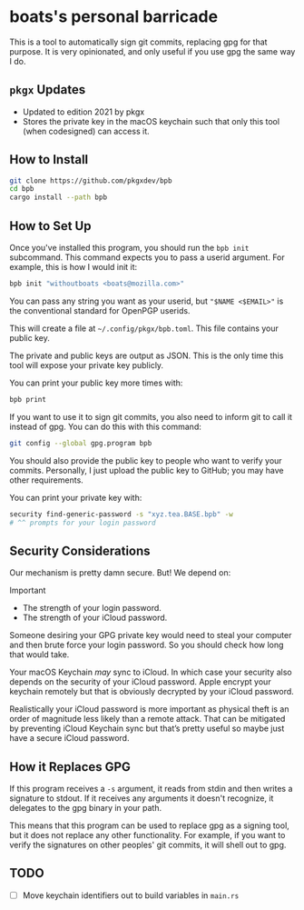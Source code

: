 # boats's personal barricade

This is a tool to automatically sign git commits, replacing gpg for that
purpose. It is very opinionated, and only useful if you use gpg the same way I
do.

## `pkgx` Updates

- Updated to edition 2021 by pkgx
- Stores the private key in the macOS keychain such that only this tool (when
  codesigned) can access it.

## How to Install

```sh
git clone https://github.com/pkgxdev/bpb
cd bpb
cargo install --path bpb
```

## How to Set Up

Once you've installed this program, you should run the `bpb init` subcommand.
This command expects you to pass a userid argument. For example, this is how I
would init it:

```sh
bpb init "withoutboats <boats@mozilla.com>"
```

You can pass any string you want as your userid, but `"$NAME <$EMAIL>"` is the
conventional standard for OpenPGP userids.

This will create a file at `~/.config/pkgx/bpb.toml`. This file contains your
public key.

The private and public keys are output as JSON. This is the only time this
tool will expose your private key publicly.

You can print your public key more times with:

```sh
bpb print
```

If you want to use it to sign git commits, you also need to inform git to call
it instead of gpg. You can do this with this command:

```sh
git config --global gpg.program bpb
```

You should also provide the public key to people who want to verify your
commits. Personally, I just upload the public key to GitHub; you may have
other requirements.

You can print your private key with:

```sh
security find-generic-password -s "xyz.tea.BASE.bpb" -w
# ^^ prompts for your login password
```


## Security Considerations

Our mechanism is pretty damn secure. But! We depend on:

> [!IMPORTANT]
> * The strength of your login password.
> * The strength of your iCloud password.

Someone desiring your GPG private key would need to steal your computer and
then brute force your login password. So you should check how long that would
take.

Your macOS Keychain *may* sync to iCloud. In which case your security also
depends on the security of your iCloud password. Apple encrypt your keychain
remotely but that is obviously decrypted by your iCloud password.

Realistically your iCloud password is more important as physical theft is an
order of magnitude less likely than a remote attack. That can be mitigated by
preventing iCloud Keychain sync but that’s pretty useful so maybe just have a
secure iCloud password.


## How it Replaces GPG

If this program receives a `-s` argument, it reads from stdin and then writes
a signature to stdout. If it receives any arguments it doesn't recognize, it
delegates to the gpg binary in your path.

This means that this program can be used to replace gpg as a signing tool, but
it does not replace any other functionality. For example, if you want to
verify the signatures on other peoples' git commits, it will shell out to gpg.


## TODO

- [ ] Move keychain identifiers out to build variables in `main.rs`
